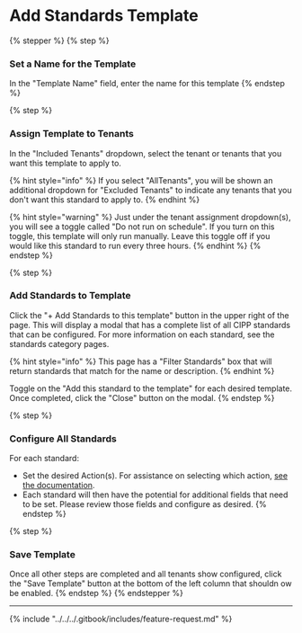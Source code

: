 # Add Standards Template

{% stepper %}
{% step %}
### Set a Name for the Template

In the "Template Name" field, enter the name for this template
{% endstep %}

{% step %}
### Assign Template to Tenants

In the "Included Tenants" dropdown, select the tenant or tenants that you want this template to apply to.&#x20;

{% hint style="info" %}
If you select "AllTenants", you will be shown an additional dropdown for "Excluded Tenants" to indicate any tenants that you don't want this standard to apply to.
{% endhint %}

{% hint style="warning" %}
Just under the tenant assignment dropdown(s), you will see a toggle called "Do not run on schedule". If you turn on this toggle, this template will only run manually. Leave this toggle off if you would like this standard to run every three hours.
{% endhint %}
{% endstep %}

{% step %}
### Add Standards to Template

Click the "+ Add Standards to this template" button in the upper right of the page. This will display a modal that has a complete list of all CIPP standards that can be configured. For more information on each standard, see the standards category pages.

{% hint style="info" %}
This page has a "Filter Standards" box that will return standards that match for the name or description.
{% endhint %}

Toggle on the "Add this standard to the template" for each desired template. Once completed, click the "Close" button on the modal.
{% endstep %}

{% step %}
### Configure All Standards

For each standard:

* Set the desired Action(s). For assistance on selecting which action, [see the documentation](./#standards-actions).
* Each standard will then have the potential for additional fields that need to be set. Please review those fields and configure as desired.
{% endstep %}

{% step %}
### Save Template

Once all other steps are completed and all tenants show configured, click the "Save Template" button at the bottom of the left column that shouldn ow be enabled.
{% endstep %}
{% endstepper %}

***

{% include "../../../.gitbook/includes/feature-request.md" %}
